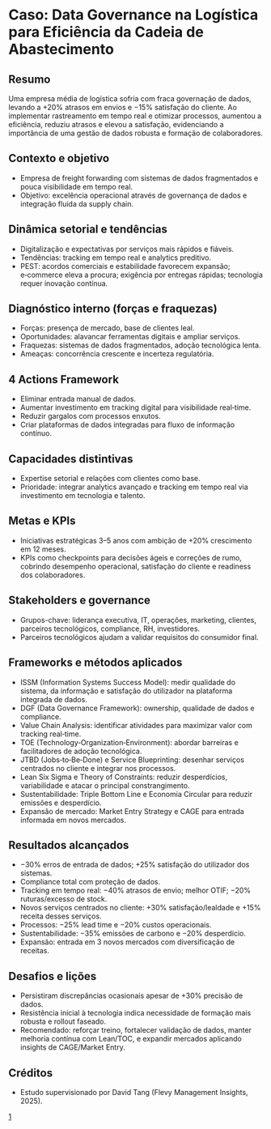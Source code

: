 # Caso: Data Governance na Logística para Eficiência da Cadeia de Abastecimento

## Resumo
Uma empresa média de logística sofria com fraca governação de dados, levando a +20% atrasos em envios e −15% satisfação do cliente. Ao implementar rastreamento em tempo real e otimizar processos, aumentou a eficiência, reduziu atrasos e elevou a satisfação, evidenciando a importância de uma gestão de dados robusta e formação de colaboradores.

## Contexto e objetivo
- Empresa de freight forwarding com sistemas de dados fragmentados e pouca visibilidade em tempo real.
- Objetivo: excelência operacional através de governança de dados e integração fluida da supply chain.

## Dinâmica setorial e tendências
- Digitalização e expectativas por serviços mais rápidos e fiáveis.
- Tendências: tracking em tempo real e analytics preditivo.
- PEST: acordos comerciais e estabilidade favorecem expansão; e‑commerce eleva a procura; exigência por entregas rápidas; tecnologia requer inovação contínua.

## Diagnóstico interno (forças e fraquezas)
- Forças: presença de mercado, base de clientes leal.
- Oportunidades: alavancar ferramentas digitais e ampliar serviços.
- Fraquezas: sistemas de dados fragmentados, adoção tecnológica lenta.
- Ameaças: concorrência crescente e incerteza regulatória.

## 4 Actions Framework
- Eliminar entrada manual de dados.
- Aumentar investimento em tracking digital para visibilidade real‑time.
- Reduzir gargalos com processos enxutos.
- Criar plataformas de dados integradas para fluxo de informação contínuo.

## Capacidades distintivas
- Expertise setorial e relações com clientes como base.
- Prioridade: integrar analytics avançado e tracking em tempo real via investimento em tecnologia e talento.

## Metas e KPIs
- Iniciativas estratégicas 3–5 anos com ambição de +20% crescimento em 12 meses.
- KPIs como checkpoints para decisões ágeis e correções de rumo, cobrindo desempenho operacional, satisfação do cliente e readiness dos colaboradores.

## Stakeholders e governance
- Grupos-chave: liderança executiva, IT, operações, marketing, clientes, parceiros tecnológicos, compliance, RH, investidores.
- Parceiros tecnológicos ajudam a validar requisitos do consumidor final.

## Frameworks e métodos aplicados
- ISSM (Information Systems Success Model): medir qualidade do sistema, da informação e satisfação do utilizador na plataforma integrada de dados.
- DGF (Data Governance Framework): ownership, qualidade de dados e compliance.
- Value Chain Analysis: identificar atividades para maximizar valor com tracking real‑time.
- TOE (Technology‑Organization‑Environment): abordar barreiras e facilitadores de adoção tecnológica.
- JTBD (Jobs‑to‑Be‑Done) e Service Blueprinting: desenhar serviços centrados no cliente e integrar nos processos.
- Lean Six Sigma e Theory of Constraints: reduzir desperdícios, variabilidade e atacar o principal constrangimento.
- Sustentabilidade: Triple Bottom Line e Economia Circular para reduzir emissões e desperdício.
- Expansão de mercado: Market Entry Strategy e CAGE para entrada informada em novos mercados.

## Resultados alcançados
- −30% erros de entrada de dados; +25% satisfação do utilizador dos sistemas.
- Compliance total com proteção de dados.
- Tracking em tempo real: −40% atrasos de envio; melhor OTIF; −20% ruturas/excesso de stock.
- Novos serviços centrados no cliente: +30% satisfação/lealdade e +15% receita desses serviços.
- Processos: −25% lead time e −20% custos operacionais.
- Sustentabilidade: −35% emissões de carbono e −20% desperdício.
- Expansão: entrada em 3 novos mercados com diversificação de receitas.

## Desafios e lições
- Persistiram discrepâncias ocasionais apesar de +30% precisão de dados.
- Resistência inicial à tecnologia indica necessidade de formação mais robusta e rollout faseado.
- Recomendado: reforçar treino, fortalecer validação de dados, manter melhoria contínua com Lean/TOC, e expandir mercados aplicando insights de CAGE/Market Entry.

## Créditos
- Estudo supervisionado por David Tang (Flevy Management Insights, 2025).

[1](https://flevy.com/topic/data-governance/case-operation-vanguard-revolutionizing-logistics-data-governance-seamless-supply-chain-efficiency)
